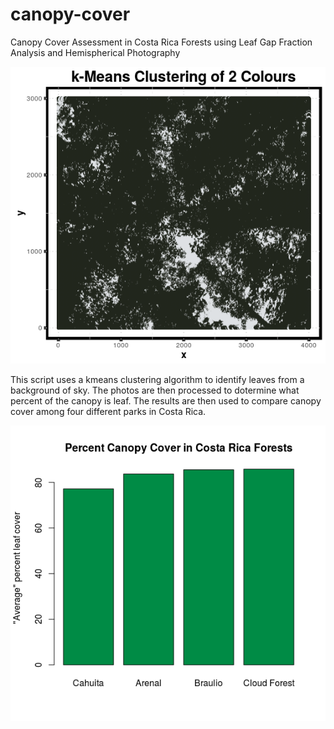 # canopy-cover
Canopy Cover Assessment in Costa Rica Forests using Leaf Gap Fraction Analysis and Hemispherical Photography

![hemispherical image](plots/clustered_image.png)

This script uses a kmeans clustering algorithm to identify leaves from a background of sky. The photos are then processed to dotermine what percent of the canopy is leaf. The results are then used to compare canopy cover among four different parks in Costa Rica.

![plot](plots/mainplot.png)
